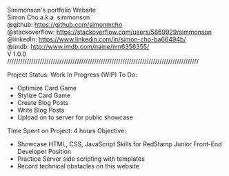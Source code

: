 Simmonson's portfolio Website  
Simon Cho a.k.a. simmonson  
@github: https://github.com/simonmcho  
@stackoverflow: https://stackoverflow.com/users/5869929/simmonson  
@linkedIn: https://www.linkedin.com/in/simon-cho-ba66494b/  
@imdb: http://www.imdb.com/name/nm6356355/  
V 1.0.0  
////////////////////////////////////////////////////////////////////////////////////////  
  
  
Project Status: Work In Progress (WIP)
To Do:
- Optimize Card Game
- Stylize Card Game
- Create Blog Posts
- Write Blog Posts
- Upload on to server for public showcase
  
  
Time Spent on Project: 4 hours
Objective: 
- Showcase HTML, CSS, JavaScript Skills for RedStamp Junior Front-End Developer Position
- Practice Server side scripting with templates
- Record technical obstacles on this website



